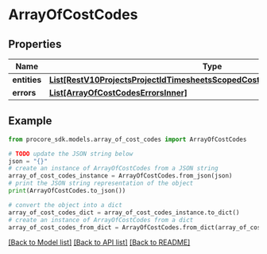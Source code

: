 # ArrayOfCostCodes


## Properties

Name | Type | Description | Notes
------------ | ------------- | ------------- | -------------
**entities** | [**List[RestV10ProjectsProjectIdTimesheetsScopedCostCodesGet200ResponseInner]**](RestV10ProjectsProjectIdTimesheetsScopedCostCodesGet200ResponseInner.md) |  | [optional] 
**errors** | [**List[ArrayOfCostCodesErrorsInner]**](ArrayOfCostCodesErrorsInner.md) |  | [optional] 

## Example

```python
from procore_sdk.models.array_of_cost_codes import ArrayOfCostCodes

# TODO update the JSON string below
json = "{}"
# create an instance of ArrayOfCostCodes from a JSON string
array_of_cost_codes_instance = ArrayOfCostCodes.from_json(json)
# print the JSON string representation of the object
print(ArrayOfCostCodes.to_json())

# convert the object into a dict
array_of_cost_codes_dict = array_of_cost_codes_instance.to_dict()
# create an instance of ArrayOfCostCodes from a dict
array_of_cost_codes_from_dict = ArrayOfCostCodes.from_dict(array_of_cost_codes_dict)
```
[[Back to Model list]](../README.md#documentation-for-models) [[Back to API list]](../README.md#documentation-for-api-endpoints) [[Back to README]](../README.md)


